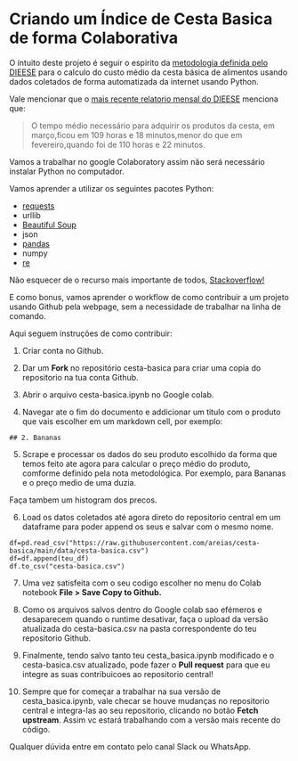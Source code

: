 

# Criando um Índice de Cesta Basica de forma Colaborativa 

O íntuito deste projeto é seguir o espirito da [metodologia definida pelo DIEESE](https://www.dieese.org.br/metodologia/metodologiaCestaBasica2016.pdf) para o calculo do custo médio da cesta básica de alimentos usando dados coletados de forma automatizada da internet usando Python. 

Vale mencionar que o [mais recente relatorio mensal do DIEESE](https://www.dieese.org.br/analisecestabasica/2021/202103cestabasica.pdf) menciona que:

>O tempo  médio  necessário  para  adquirir  os  produtos  da  cesta,  em março,ficou  em 109 horas e 18 minutos,menor do que em fevereiro,quando foi de 110 horas e 22 minutos.


Vamos a trabalhar no google Colaboratory assim não será necessário instalar Python no computador.

Vamos aprender a utilizar os seguintes pacotes Python:

* [requests](https://docs.python-requests.org/en/master/user/quickstart/)
* urllib
* [Beautiful Soup](https://beautiful-soup-4.readthedocs.io/en/latest/#quick-start)
* json
* [pandas](https://pandas.pydata.org/docs/getting_started/tutorials.html)
* numpy
* [re](https://docs.python.org/3/howto/regex.html)

Não esquecer de o recurso mais importante de todos, [Stackoverflow!](https://stackoverflow.com/questions/tagged/data-science)

E como bonus, vamos aprender o workflow de como contribuir a um projeto usando Github pela webpage, sem a necessidade de trabalhar na linha de comando.

Aqui seguem instruções de como contribuir:


1. Criar conta no Github.

2. Dar um **Fork** no repositório cesta-basica para criar uma copia do repositorio na tua conta Github.

3. Abrir o arquivo cesta-basica.ipynb no Google colab.

4. Navegar ate o fim do documento e addicionar um titulo com o produto que vais escolher em um markdown cell, por exemplo: 

`## 2. Bananas`

5. Scrape e processar os dados do seu produto escolhido da forma que temos feito ate agora para calcular o preço médio do produto, comforme definido pela nota metodológica. Por exemplo, para Bananas e o preço medio de uma duzia.

Faça tambem um histogram dos precos.

6. Load os datos coletados até agora direto do repositorio central em um dataframe para poder append os seus e salvar com o mesmo nome.

```
df=pd.read_csv("https://raw.githubusercontent.com/areias/cesta-basica/main/data/cesta-basica.csv")   
df=df.append(teu_df)  
df.to_csv("cesta-basica.csv")  
```

7. Uma vez satisfeita com o seu codigo escolher no menu do Colab notebook **File > Save Copy to Github.**

8. Como os arquivos salvos dentro do Google colab sao efémeros e desaparecem quando o runtime desativar, faça o upload da versão atualizada do cesta-basica.csv na pasta correspondente do teu repositorio Github.

9. Finalmente, tendo salvo tanto teu cesta_basica.ipynb modificado e o cesta-basica.csv atualizado, pode fazer o **Pull request** para que eu integre as suas contribuicoes ao repositorio central!

10. Sempre que for começar a trabalhar na sua versão de cesta_basica.ipynb, vale checar se houve mudanças no repositorio central e integra-las ao seu repositorio, clicando no botão **Fetch upstream**. Assim vc estará trabalhando com a versão mais recente do código. 

Qualquer dúvida entre em contato pelo canal Slack ou WhatsApp.






